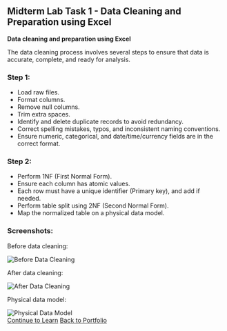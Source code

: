 <section id="midterm-task">
  <h2>Midterm Lab Task 1 - Data Cleaning and Preparation using Excel</h2>
  <p><strong>Data cleaning and preparation using Excel</strong></p>
  <p>The data cleaning process involves several steps to ensure that data is accurate, complete, and ready for analysis.</p>
  <h3>Step 1:</h3>
  <ul>
    <li>Load raw files.</li>
    <li>Format columns.</li>
    <li>Remove null columns.</li>
    <li>Trim extra spaces.</li>
    <li>Identify and delete duplicate records to avoid redundancy.</li>
    <li>Correct spelling mistakes, typos, and inconsistent naming conventions.</li>
    <li>Ensure numeric, categorical, and date/time/currency fields are in the correct format.</li>
  </ul>
  <h3>Step 2:</h3>
  <ul>
    <li>Perform 1NF (First Normal Form).</li>
    <li>Ensure each column has atomic values.</li>
    <li>Each row must have a unique identifier (Primary key), and add if needed.</li>
    <li>Perform table split using 2NF (Second Normal Form).</li>
    <li>Map the normalized table on a physical data model.</li>
  </ul>
  <h3>Screenshots:</h3>
  <p>Before data cleaning:</p>
  <img src="https://github.com/user-attachments/assets/2b46d8e7-26db-4294-a46e-ff147f5e15bd" alt="Before Data Cleaning">
  <p>After data cleaning:</p>
  <img src="https://github.com/user-attachments/assets/2265027f-f163-4471-9054-2694371a4f16" alt="After Data Cleaning">
  <p>Physical data model:</p>
  <img src="https://github.com/user-attachments/assets/98f5680d-0dfa-4e86-8188-c53a60f56101" alt="Physical Data Model">
  <div>
  <a href="http://chan-edm.github.io/Midterm-lab-task-2/" class="button">Continue to Learn</a>
<a href="https://chan-edm.github.io/README/" class="button">Back to Portfolio</a>
  </div>
</section>
